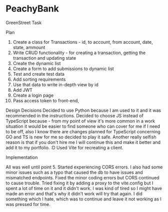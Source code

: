 # PeachyBank
GreenStreet Task

Plan

1. Create a class for Transactions - id, to account, from account, date, state, ammount
2. Write CRUD functionality - for creating a transaction, getting the transaction and updating state
3. Create the dynamic list
4. Create a form to add submissions to dynamic list
5. Test and create test data
6. Add sorting requirements
7. Use that data to write in-depth view by id
8. Add JWT
9. Create a login page
10. Pass access token to front-end,

Design Decisions
Decided to use Python because I am used to it and it was recommended in the instructions.
Decided to choose JS instead of TypeScript because - from my point of view it's more common in a work situation it would be easier to find someone who can cover for me if I need to be off, also I know there are changes planned for TypeScript concerning GO and TS is new for me so decided to play it safe. Another really selfish reason is that if you don't hire me I will continue this and make it better and add it to my portfolio. :D
Used Vite for recreating a client.

Implementation

All was well until point 5. Started experiencing CORS errors. I also had some minor issues such as a typo that caused the db to have issues and mismatched endpoints.
Fixed the minor coding errors but CORS continued to cause trouble. Tried fixing it by adding a proxy to the vite.config but I spent a lot of time on it and it didn't work. I was kind of tired so I might have made an error and that's why it didn't work will try that again. I did something which I hate, which was to continue and leave it not working as I was pressed for time.
